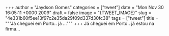 
+++
author = "Jaydson Gomes"
categories = ["tweet"]
date = "Mon Nov 30 16:05:11 +0000 2009"
draft = false
image = "{TWEET_IMAGE}"
slug = "4e331b60f5ee13f97c2e35da29f09d337d30fc38"
tags = ["tweet"]
title = """Já cheguei em Porto.. já ..."""
+++
Já cheguei em Porto.. já estou na firma...
